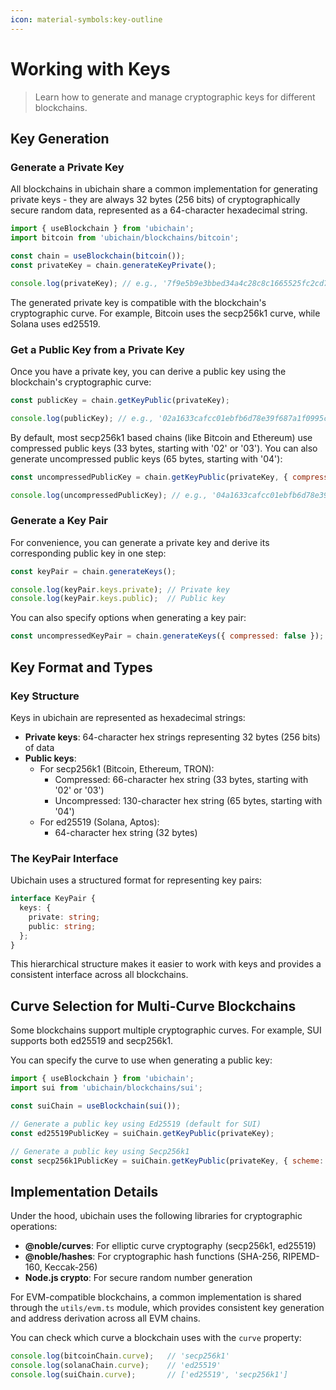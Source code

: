 ```yaml
---
icon: material-symbols:key-outline
---
```


# Working with Keys

> Learn how to generate and manage cryptographic keys for different blockchains.

## Key Generation

### Generate a Private Key

All blockchains in ubichain share a common implementation for generating private keys - they are always 32 bytes (256 bits) of cryptographically secure random data, represented as a 64-character hexadecimal string.

```js
import { useBlockchain } from 'ubichain';
import bitcoin from 'ubichain/blockchains/bitcoin';

const chain = useBlockchain(bitcoin());
const privateKey = chain.generateKeyPrivate();

console.log(privateKey); // e.g., '7f9e5b9e3bbed34a4c28c8c1665525fc2cd7afb4fdc7edca3eb93ddf8a31ef56'
```

The generated private key is compatible with the blockchain's cryptographic curve. For example, Bitcoin uses the secp256k1 curve, while Solana uses ed25519.

### Get a Public Key from a Private Key

Once you have a private key, you can derive a public key using the blockchain's cryptographic curve:

```js
const publicKey = chain.getKeyPublic(privateKey);

console.log(publicKey); // e.g., '02a1633cafcc01ebfb6d78e39f687a1f0995c62fc95f51ead10a02ee0be551b5dc'
```

By default, most secp256k1 based chains (like Bitcoin and Ethereum) use compressed public keys (33 bytes, starting with '02' or '03'). You can also generate uncompressed public keys (65 bytes, starting with '04'):

```js
const uncompressedPublicKey = chain.getKeyPublic(privateKey, { compressed: false });

console.log(uncompressedPublicKey); // e.g., '04a1633cafcc01ebfb6d78e39f687a1f0995c62fc95f51ead10a02ee0be551b5dc7513...'
```

### Generate a Key Pair

For convenience, you can generate a private key and derive its corresponding public key in one step:

```js
const keyPair = chain.generateKeys();

console.log(keyPair.keys.private); // Private key
console.log(keyPair.keys.public);  // Public key
```

You can also specify options when generating a key pair:

```js
const uncompressedKeyPair = chain.generateKeys({ compressed: false });
```

## Key Format and Types

### Key Structure

Keys in ubichain are represented as hexadecimal strings:

- **Private keys**: 64-character hex strings representing 32 bytes (256 bits) of data
- **Public keys**:
  - For secp256k1 (Bitcoin, Ethereum, TRON):
    - Compressed: 66-character hex string (33 bytes, starting with '02' or '03')
    - Uncompressed: 130-character hex string (65 bytes, starting with '04')
  - For ed25519 (Solana, Aptos):
    - 64-character hex string (32 bytes)

### The KeyPair Interface

Ubichain uses a structured format for representing key pairs:

```typescript
interface KeyPair {
  keys: {
    private: string;
    public: string;
  };
}
```

This hierarchical structure makes it easier to work with keys and provides a consistent interface across all blockchains.

## Curve Selection for Multi-Curve Blockchains

Some blockchains support multiple cryptographic curves. For example, SUI supports both ed25519 and secp256k1. 

You can specify the curve to use when generating a public key:

```js
import { useBlockchain } from 'ubichain';
import sui from 'ubichain/blockchains/sui';

const suiChain = useBlockchain(sui());

// Generate a public key using Ed25519 (default for SUI)
const ed25519PublicKey = suiChain.getKeyPublic(privateKey);

// Generate a public key using Secp256k1
const secp256k1PublicKey = suiChain.getKeyPublic(privateKey, { scheme: 'secp256k1' });
```

## Implementation Details

Under the hood, ubichain uses the following libraries for cryptographic operations:

- **@noble/curves**: For elliptic curve cryptography (secp256k1, ed25519)
- **@noble/hashes**: For cryptographic hash functions (SHA-256, RIPEMD-160, Keccak-256)
- **Node.js crypto**: For secure random number generation

For EVM-compatible blockchains, a common implementation is shared through the `utils/evm.ts` module, which provides consistent key generation and address derivation across all EVM chains.

You can check which curve a blockchain uses with the `curve` property:

```js
console.log(bitcoinChain.curve);   // 'secp256k1'
console.log(solanaChain.curve);    // 'ed25519'
console.log(suiChain.curve);       // ['ed25519', 'secp256k1']
```